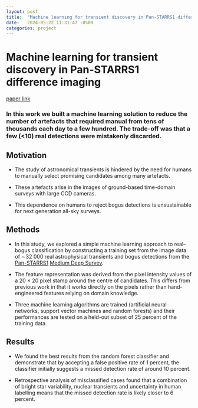```yaml
---
layout: post
title:  "Machine learning for transient discovery in Pan-STARRS1 difference imaging"
date:   2024-05-22 11:31:47 -0500
categories: project
---
```


# Machine learning for transient discovery in Pan-STARRS1 difference imaging

[paper link](https://academic.oup.com/mnras/article/449/1/451/1315144)

### In this work we built a machine learning solution to reduce the number of artefacts that required manual from tens of thousands each day to a few hundred. The trade-off was that a few (<10) real detections were mistakenly discarded.

## Motivation
* The study of astronomical transients is hindered by the need for humans to manually select promising candidates among many artefacts.

* These artefacts arise in the images of ground-based time-domain surveys with large CCD cameras.

*  This dependence on humans to reject bogus detections is unsustainable for next generation all-sky surveys.



## Methods
* In this study, we explored a simple machine learning approach to real–bogus classification by constructing a training set from the image data of ∼32 000 real astrophysical transients and bogus detections from the [Pan-STARRS1](https://en.wikipedia.org/wiki/Pan-STARRS) [Medium Deep Survey](https://outerspace.stsci.edu/display/PANSTARRS/PS1+Description+of+the+surveys#PS1Descriptionofthesurveys-MediumDeepSurvey:~:text=comm.%20%2D%20needs%20checking%5D-,Medium%20Deep%20Survey,-The%2010%20fields).

* The feature representation was derived from the pixel intensity values of a 20 × 20 pixel stamp around the centre of candidates. This differs from previous work in that it works directly on the pixels rather than hand-engineered features relying on domain knowledge.

* Three machine learning algorithms are trained (artificial neural networks, support vector machines and random forests) and their performances are tested on a held-out subset of 25 percent of the training data.

## Results
* We found the best results from the random forest classifier and demonstrate that by accepting a false positive rate of 1 percent, the classifier initially suggests a missed detection rate of around 10 percent.

* Retrospective analysis of misclassified cases found that a combination of bright star variability, nuclear transients and uncertainty in human labelling means that the missed detection rate is likely closer to 6 percent.